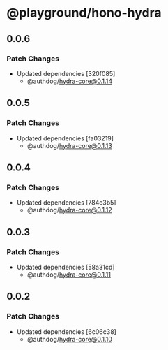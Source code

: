 # @playground/hono-hydra

## 0.0.6

### Patch Changes

- Updated dependencies [320f085]
  - @authdog/hydra-core@0.1.14

## 0.0.5

### Patch Changes

- Updated dependencies [fa03219]
  - @authdog/hydra-core@0.1.13

## 0.0.4

### Patch Changes

- Updated dependencies [784c3b5]
  - @authdog/hydra-core@0.1.12

## 0.0.3

### Patch Changes

- Updated dependencies [58a31cd]
  - @authdog/hydra-core@0.1.11

## 0.0.2

### Patch Changes

- Updated dependencies [6c06c38]
  - @authdog/hydra-core@0.1.10
